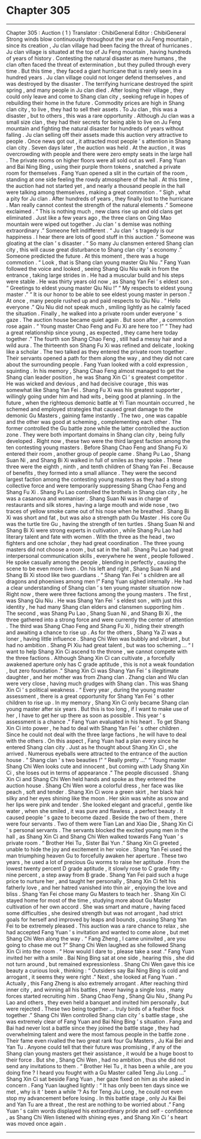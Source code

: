 
# Chapter 305


---

Chapter 305 : Auction ( 1 )
Translator :
ChibiGeneral
Editor :
ChibiGeneral
Strong winds blow continuously throughout the year on Ju Feng mountain , since its creation , Ju clan village had been facing the threat of hurricanes .
Ju clan village is situated at the top of Ju Feng mountain , having hundreds of years of history . Contesting the natural disaster as mere humans , the clan often faced the threat of extermination , but they pulled through every time . But this time , they faced a giant hurricane that is rarely seen in a hundred years .
Ju clan village could not longer defend themselves , and was destroyed by the disaster .
The terrifying hurricane destroyed the spirit spring , and many people in Ju clan died . After losing their village , they could only leave and come to Shang clan city , seeking refuge in hopes of rebuilding their home in the future .
Commodity prices are high in Shang clan city , to live , they had to sell their assets .
To Ju clan , this was a disaster , but to others , this was a rare opportunity .
Although Ju clan was a small size clan , they had their secrets for being able to live on Ju Feng mountain and fighting the natural disaster for hundreds of years without falling .
Ju clan selling off their assets made this auction very attractive to people .
Once news got out , it attracted most people ’ s attention in Shang clan city .
Seven days later , the auction was held .
At the auction , it was overcrowding with people and there were zero empty seats in the large hall . The private rooms on higher floors were all sold out as well .
Fang Yuan and Bai Ning Bing , using their purple thorn tokens , snatched a private room for themselves .
Fang Yuan opened a slit in the curtain of the room , standing at one side feeling the rowdy atmosphere of the hall .
At this time , the auction had not started yet , and nearly a thousand people in the hall were talking among themselves , making a great commotion .
“ Sigh , what a pity for Ju clan . After hundreds of years , they finally lost to the hurricane . Man really cannot contest the strength of the natural elements .” Someone exclaimed .
“ This is nothing much , new clans rise up and old clans get eliminated . Just like a few years ago , the three clans on Qing Mao mountain were wiped out together . Ju clan ’ s demise was nothing extraordinary .” Someone felt indifferent .
“ Ju clan ’ s tragedy is our happiness . I hear there are lots of good stuff in this auction .” Someone was gloating at the clan ’ s disaster .
“ So many Ju clansmen entered Shang clan city , this will cause great disturbance to Shang clan city ’ s economy .” Someone predicted the future .
At this moment , there was a huge commotion .
“ Look , that is Shang clan young master Qiu Niu .”
Fang Yuan followed the voice and looked , seeing Shang Qiu Niu walk in from the entrance , taking large strides in .
He had a muscular build and his steps were stable . He was thirty years old now , as Shang Yan Fei ’ s eldest son .
“ Greetings to eldest young master Qiu Niu !”
“ My respects to eldest young master .”
“ It is our honor to be able to see eldest young master in person .”
At once , many people rushed up and paid respects to Qiu Niu .
“ Hello everyone .” Qiu Niu did not speak much , smiling lightly as he calmly faced the situation .
Finally , he walked into a private room under everyone ’ s gaze .
The auction house became quiet again .
But soon after , a commotion rose again .
“ Young master Chao Feng and Fu Xi are here too !”
“ They had a great relationship since young , as expected , they came here today together .”
The fourth son Shang Chao Feng , still had a messy hair and a wild aura . The thirteenth son Shang Fu Xi was refined and delicate , looking like a scholar .
The two talked as they entered the private room together . Their servants opened a path for them along the way , and they did not care about the surrounding people .
Fang Yuan looked with a cold expression , squinting .
In his memory , Shang Chao Feng almost managed to get the Shang clan leader position , he was Shang Xin Ci ’ s greatest competitor . He was wicked and devious , and had decisive courage , this was somewhat like Shang Yan Fei .
Shang Fu Xi was his greatest supporter , willingly going under him and had wits , being good at planning . In the future , when the righteous demonic battle at Yi Tian mountain occurred , he schemed and employed strategies that caused great damage to the demonic Gu Masters , gaining fame instantly .
The two , one was capable and the other was good at scheming , complementing each other . The former controlled the Gu battle zone while the latter controlled the auction zone . They were both important domains in Shang clan city , being fully developed . Right now , these two were the third largest faction among the ten contesting young masters .
Before Shang Chao Feng and Shang Fu Xi entered their room , another group of people came .
Shang Pu Lao , Shang Suan Ni , and Shang Bi Xi walked in full of smiles as they spoke .
These three were the eighth , ninth , and tenth children of Shang Yan Fei . Because of benefits , they formed into a small alliance . They were the second largest faction among the contesting young masters as they had a strong collective force and were temporarily suppressing Shang Chao Feng and Shang Fu Xi .
Shang Pu Lao controlled the brothels in Shang clan city , he was a casanova and womaniser . Shang Suan Ni was in charge of restaurants and silk stores , having a large mouth and wide nose , two traces of yellow smoke came out of his nose when he breathed . Shang Bi Xi was short and fat , but was also a strength path Gu Master . His core Gu was the turtle tire Gu , having the strength of ten turtles .
Shang Suan Ni and Shang Bi Xi were strong experts in cultivation , while Shang Pu Lao had literary talent and fate with women . With the three as the head , two fighters and one scholar , they had great coordination .
The three young masters did not choose a room , but sat in the hall .
Shang Pu Lao had great interpersonal communication skills , everywhere he went , people followed . He spoke casually among the people , blending in perfectly , causing the scene to be even more liven .
On his left and right , Shang Suan Ni and Shang Bi Xi stood like two guardians .
“ Shang Yan Fei ’ s children are all
dragons and phoenixes among men
!” Fang Yuan sighed internally .
He had a clear understanding of Shang clan ’ s ten young master situation now .
Right now , there were three factions among the young masters .
The first , was Shang Qiu Niu . He was Shang Yan Fei ’ s eldest son , with just this identity , he had many Shang clan elders and clansmen supporting him .
The second , was Shang Pu Lao , Shang Suan Ni , and Shang Bi Xi , the three gathered into a strong force and were currently the center of attention .
The third was Shang Chao Feng and Shang Fu Xi , hiding their strength and awaiting a chance to rise up .
As for the others , Shang Ya Zi was a loner , having little influence . Shang Chi Wen was bubbly and vibrant , but had no ambition . Shang Pi Xiu had great talent , but was too scheming …
“ I want to help Shang Xin Ci ascend to the throne , we cannot compete with the three factions . Although Shang Xin Ci can cultivate , a forcefully awakened aperture only has C grade aptitude , this is not a weak foundation , but zero foundation .”
Shang Xin Ci was Shang Yan Fei ’ s illegitimate daughter , and her mother was from Zhang clan . Zhang clan and Wu clan were very close , having much grudges with Shang clan . This was Shang Xin Ci ’ s political weakness .
“ Every year , during the young master assessment , there is a great opportunity for Shang Yan Fei ’ s other children to rise up . In my memory , Shang Xin Ci only became Shang clan young master after six years . But this is too long , if I want to make use of her , I have to get her up there as soon as possible . This year ’ s assessment is a chance .” Fang Yuan evaluated in his heart .
To get Shang Xin Ci into power , he had to deal with Shang Yan Fei ’ s other children . Since he could not deal with the three large factions , he will have to deal with the others .
On this aspect , Fang Yuan had a plan every since he entered Shang clan city .
Just as he thought about Shang Xin Ci , she arrived .
Numerous eyeballs were attracted to the entrance of the auction house .
“ Shang clan ’ s two beauties !”
“ Really pretty …”
“ Young master Shang Chi Wen looks cute and innocent , but coming with Lady Shang Xin Ci , she loses out in terms of appearance .”
The people discussed .
Shang Xin Ci and Shang Chi Wen held hands and spoke as they entered the auction house .
Shang Chi Wen wore a colorful dress , her face was like peach , soft and tender . Shang Xin Ci wore a green skirt , her black hair silky and her eyes shining like the moon . Her skin was white as snow and her lips were pink and tender . She looked elegant and graceful , gentle like water , when she smiled , it was pure and flawless , a perfect beauty . It caused people ’ s gaze to become dazed .
Beside the two of them , there were four servants .
Two of them were Tian Lan and Xiao Die , Shang Xin Ci ’ s personal servants .
The servants blocked the excited young men in the hall , as Shang Xin Ci and Shang Chi Wen walked towards Fang Yuan ’ s private room .
“ Brother Hei Tu , Sister Bai Yun .” Shang Xin Ci greeted , unable to hide the joy and excitement in her voice .
Shang Yan Fei used the man triumphing heaven Gu to forcefully awaken her aperture . These two years , he used a lot of precious Gu worms to raise her aptitude . From the lowest twenty percent D grade aptitude , it slowly rose to C grade fifty - nine percent , a step away from B grade .
Shang Yan Fei paid such a huge price to nurture her , and taught her personally , Shang Xin Ci felt his fatherly love , and her hatred vanished into thin air , enjoying the love and bliss .
Shang Yan Fei chose many Gu Masters to teach her . Shang Xin Ci stayed home for most of the time , studying more about Gu Master cultivation of her own accord . She was smart and mature , having faced some difficulties , she desired strength but was not arrogant , had strict goals for herself and improved by leaps and bounds , causing Shang Yan Fei to be extremely pleased .
This auction was a rare chance to relax , she had accepted Fang Yuan ’ s invitation and wanted to come alone , but met Shang Chi Wen along the way .
“ Fang Zheng , I came uninvited , are you going to chase me out ?” Shang Chi Wen laughed as she followed Shang Xin Ci into the room .
“ How would I dare to , please take a seat .” Fang Yuan invited her with a smile .
Bai Ning Bing sat at one side , hearing this , she did not turn around , but remained expressionless .
Shang Chi Wen gave this ice beauty a curious look , thinking : “ Outsiders say Bai Ning Bing is cold and arrogant , it seems they were right .”
Next , she looked at Fang Yuan .
“ Actually , this Fang Zheng is also extremely arrogant . After reaching third inner city , and winning all his battles , never having a single loss , many forces started recruiting him . Shang Chao Feng , Shang Qiu Niu , Shang Pu Lao and others , they even held a banquet and invited him personally , but were rejected . These two being together … truly birds of a feather flock together .”
Shang Chi Wen controlled Shang clan city ’ s battle stage , she was extremely clear of Fang Yuan and Bai Ning Bing ’ s situation .
Fang and Bai had never lost a battle since they joined the battle stage , they had overwhelming talent and were the most famous people in the battle zone . Their fame even rivalled the two great rank four Gu Masters , Ju Kai Bei and Yan Tu .
Anyone could tell that their future was promising , if any of the Shang clan young masters get their assistance , it would be a huge boost to their force .
But she , Shang Chi Wen , had no ambition , thus she did not send any invitations to them .
“ Brother Hei Tu , it has been a while , are you doing fine ? I heard you fought with a Gu Master called Teng Jiu Long …” Shang Xin Ci sat beside Fang Yuan , her gaze fixed on him as she asked in concern .
Fang Yuan laughed lightly : “ It has only been ten days since we met , why is it ‘ been a while ’? As for Teng Jiu Long , he could not even stop my advancement before losing . In this battle stage , only Ju Kai Bei and Yan Tu are a threat , the rest are nothing to be worried about .”
Fang Yuan ’ s calm words displayed his extraordinary pride and self - confidence , as Shang Chi Wen listened with shining eyes , and Shang Xin Ci ’ s heart was moved once again .

---

